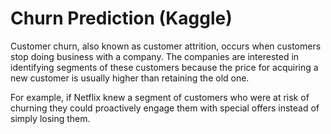 # Churn Prediction (Kaggle)

Customer churn, also known as customer attrition, occurs when customers stop doing business with a company. The companies are interested in identifying segments of these customers because the price for acquiring a new customer is usually higher than retaining the old one. 

For example, if Netflix knew a segment of customers who were at risk of churning they could proactively engage them with special offers instead of simply losing them.
